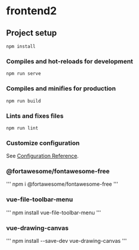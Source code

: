 # frontend2

## Project setup
```
npm install
```

### Compiles and hot-reloads for development
```
npm run serve
```

### Compiles and minifies for production
```
npm run build
```

### Lints and fixes files
```
npm run lint
```

### Customize configuration
See [Configuration Reference](https://cli.vuejs.org/config/).

### @fortawesome/fontawesome-free
'''
npm i @fortawesome/fontawesome-free
'''

### vue-file-toolbar-menu
'''
npm install vue-file-toolbar-menu
'''

### vue-drawing-canvas
'''
npm install --save-dev vue-drawing-canvas
'''